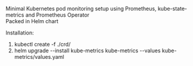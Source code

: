 Minimal Kubernetes pod monitoring setup using Prometheus, kube-state-metrics and Prometheus Operator<br>
Packed in Helm chart

Installation:
1. kubectl create -f ./crd/
2. helm upgrade --install kube-metrics kube-metrics --values kube-metrics/values.yaml
